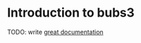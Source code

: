 # Introduction to bubs3

TODO: write [great documentation](http://jacobian.org/writing/what-to-write/)
